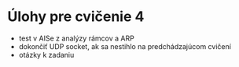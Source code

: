 # Úlohy pre cvičenie 4

- test v AISe z analýzy rámcov a ARP
- dokončiť UDP socket, ak sa nestihlo na predchádzajúcom cvičení
- otázky k zadaniu
